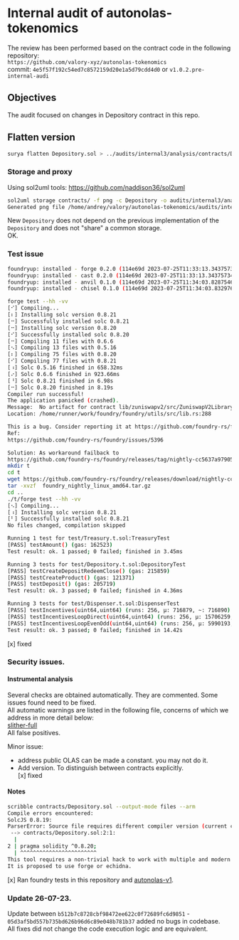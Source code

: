 # Internal audit of autonolas-tokenomics
The review has been performed based on the contract code in the following repository:<br>
`https://github.com/valory-xyz/autonolas-tokenomics` <br>
commit: `4e5f57f192c54ed7c8572159d20e1a5d79cdd4d0` or `v1.0.2.pre-internal-audi`<br> 

## Objectives
The audit focused on changes in Depository contract in this repo.

## Flatten version
```bash
surya flatten Depository.sol > ../audits/internal3/analysis/contracts/Depository.sol
```

### Storage and proxy
Using sol2uml tools: https://github.com/naddison36/sol2uml <br>
```bash
sol2uml storage contracts/ -f png -c Depository -o audits/internal3/analysis/storage         
Generated png file /home/andrey/valory/autonolas-tokenomics/audits/internal3/analysis/storage/Depository.png
```
New `Depository` does not depend on the previous implementation of the `Depository` and does not "share" a common storage. <br>
OK.

### Test issue
```bash
foundryup: installed - forge 0.2.0 (114e69d 2023-07-25T11:33:13.343757341Z)
foundryup: installed - cast 0.2.0 (114e69d 2023-07-25T11:33:13.343757341Z)
foundryup: installed - anvil 0.1.0 (114e69d 2023-07-25T11:34:03.828754696Z)
foundryup: installed - chisel 0.1.0 (114e69d 2023-07-25T11:34:03.832976273Z)

forge test --hh -vv                        
[⠊] Compiling...
[⠆] Installing solc version 0.8.21
[⠒] Successfully installed solc 0.8.21
[⠒] Installing solc version 0.8.20
[⠊] Successfully installed solc 0.8.20
[⠒] Compiling 11 files with 0.6.6
[⠢] Compiling 13 files with 0.5.16
[⠆] Compiling 75 files with 0.8.20
[⠊] Compiling 77 files with 0.8.21
[⠰] Solc 0.5.16 finished in 658.32ms
[⠔] Solc 0.6.6 finished in 923.66ms
[⠘] Solc 0.8.21 finished in 6.98s
[⠒] Solc 0.8.20 finished in 8.19s
Compiler run successful!
The application panicked (crashed).
Message:  No artifact for contract lib/zuniswapv2/src/ZuniswapV2Library.sol:ZuniswapV2Library
Location: /home/runner/work/foundry/foundry/utils/src/lib.rs:288

This is a bug. Consider reporting it at https://github.com/foundry-rs/foundry
Ref:
https://github.com/foundry-rs/foundry/issues/5396

Solution: As workaround failback to
https://github.com/foundry-rs/foundry/releases/tag/nightly-cc5637a979050c39b3d06bc4cc6134f0591ee8d0
mkdir t
cd t
wget https://github.com/foundry-rs/foundry/releases/download/nightly-cc5637a979050c39b3d06bc4cc6134f0591ee8d0/foundry_nightly_linux_amd64.tar.gz
tar -xvzf  foundry_nightly_linux_amd64.tar.gz 
cd ..
./t/forge test --hh -vv
[⠢] Compiling...
[⠰] Installing solc version 0.8.21
[⠃] Successfully installed solc 0.8.21
No files changed, compilation skipped

Running 1 test for test/Treasury.t.sol:TreasuryTest
[PASS] testAmount() (gas: 162523)
Test result: ok. 1 passed; 0 failed; finished in 3.45ms

Running 3 tests for test/Depository.t.sol:DepositoryTest
[PASS] testCreateDepositRedeemClose() (gas: 215859)
[PASS] testCreateProduct() (gas: 121371)
[PASS] testDeposit() (gas: 205719)
Test result: ok. 3 passed; 0 failed; finished in 4.36ms

Running 3 tests for test/Dispenser.t.sol:DispenserTest
[PASS] testIncentives(uint64,uint64) (runs: 256, μ: 716879, ~: 716890)
[PASS] testIncentivesLoopDirect(uint64,uint64) (runs: 256, μ: 15706259, ~: 15705243)
[PASS] testIncentivesLoopEvenOdd(uint64,uint64) (runs: 256, μ: 5990193, ~: 5990193)
Test result: ok. 3 passed; 0 failed; finished in 14.42s
```
[x] fixed

### Security issues.
#### Instrumental analysis
Several checks are obtained automatically. They are commented. Some issues found need to be fixed. <br>
All automatic warnings are listed in the following file, concerns of which we address in more detail below: <br>
[slither-full](https://github.com/valory-xyz/autonolas-tokenomics/blob/main/audits/internal3/analysis/slither_full.txt) <br>
All false positives. <br>

Minor issue: <br>
- address public OLAS can be made a constant. you may not do it. <br>
- Add version. To distinguish between contracts explicitly. <br>
[x] fixed

#### Notes
```bash
scribble contracts/Depository.sol --output-mode files --arm 
Compile errors encountered:
SolcJS 0.8.19:
ParserError: Source file requires different compiler version (current compiler is 0.8.19+commit.7dd6d404.Linux.g++) - note that nightly builds are considered to be strictly less than the released version
 --> contracts/Depository.sol:2:1:
  |
2 | pragma solidity ^0.8.20;
  | ^^^^^^^^^^^^^^^^^^^^^^^^
This tool requires a non-trivial hack to work with multiple and modern versions of Solidity.
It is proposed to use forge or echidna.
```
[x] Ran foundry tests in this repository and [autonolas-v1](https://github.com/valory-xyz/autonolas-v1).


### Update 26-07-23.
Update between `b512b7c8728cbf98472ee622c0f72689fc6d9851` - `05d3af5bd557b735bd626b96d6c89e048b781b37` added no bugs in codebase. <br>
All fixes did not change the code execution logic and are equivalent. <br>


